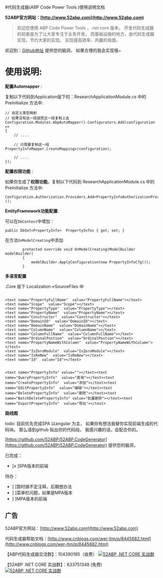 
#代码生成器(ABP Code Power Tools )使用说明文档

**52ABP官方网站：[http://www.52abp.com](http://www.52abp.com)**

>欢迎您使用 ABP Code Power Tools ，.net core 版本。
开发代码生成器的初衷是为了让大家专注于业务开发，
而基础设施的地方，由代码生成器实现，节约大家的实现。
实现提高效率、共赢的局面。

欢迎到：[Github地址](https://github.com/52ABP/52ABP.CodeGenerator) 提供您的脑洞，
如果合理的我会实现哦~

# 使用说明:

**配置Automapper** :

复制以下代码到Application层下的：ResearchApplicationModule.cs
中的 PreInitialize 方法中:

```
// 自定义类型映射
// 如果没有这一段就把这一段复制上去
Configuration.Modules.AbpAutoMapper().Configurators.Add(configuration =>
{
    // ....

    // 只需要复制这一段
PropertyInfoMapper.CreateMappings(configuration);

    // ....
});

```

**配置权限功能**  :

如果你生成了**权限功能**。复制以下代码到 ResearchApplicationModule.cs
中的 PreInitialize 方法中:

```
Configuration.Authorization.Providers.Add<PropertyInfoAuthorizationProvider>();

```

**EntityFramework功能配置**:

可以在```DbContext```中增加：

 ```
public DbSet<PropertyInfo>  PropertyInfos { get; set; }

 ```

在方法```OnModelCreating```中添加

```
        protected override void OnModelCreating(ModelBuilder modelBuilder)
        {
            modelBuilder.ApplyConfiguration(new PropertyInfoCfg());
        }

```


**多语言配置**  

.Core 层下 Localization->SourceFiles 中

```

<text name="PropertyFullName"  value="PropertyFullName"></text>
<text name="Scope"  value="Scope"></text>
<text name="PropertyType"  value="PropertyType"></text>
<text name="PropertyName"  value="PropertyName"></text>
<text name="Constructor"  value="Constructor"></text>
<text name="DomainID"  value="DomainID"></text>
<text name="DomainName"  value="DomainName"></text>
<text name="ColumnName"  value="ColumnName"></text>
<text name="ColumnFullName"  value="ColumnFullName"></text>
<text name="OrdinalPostion"  value="OrdinalPostion"></text>
<text name="PropertyNameWithColumn"  value="PropertyNameWithColumn"></text>
<text name="IsZeroModule"  value="IsZeroModule"></text>
<text name="IsReNew"  value="IsReNew"></text>
<text name="Id"  value="Id"></text>


<text name="PropertyInfo" value=""></text><text name="QueryPropertyInfo"  value="查询"></text><text name="CreatePropertyInfo"  value="添加"></text><text name="EditPropertyInfo"  value="编辑"></text><text name="DeletePropertyInfo"  value="删除"></text><text name="BatchDeletePropertyInfo" value="批量删除"></text><text name="ExportPropertyInfo"  value="导出"></text>                             

```




 **路线图**

todo: 目前优先完成SPA 以angular 为主，
如果你有想法我替你实现前端生成的代码块。
那么请到github 贴出你的代码段。
我感兴趣的话，会配合你的。

[https://github.com/52ABP/52ABP.CodeGenerator](https://github.com/52ABP/52ABP.CodeGenerator) 提供您的脑洞，

已完成：
- [x ]SPA版本的前端

待办：
- [ ]暂时搞不定注释，后期想办法
- [ ]菜单栏问题，如果是MPA版本
- [ ]MPA版本的前端
## 广告

52ABP官方网站：[http://www.52abp.com](http://www.52abp.com)

代码生成器帮助文档：[http://www.cnblogs.com/wer-ltm/p/8445682.html](http://www.cnblogs.com/wer-ltm/p/8445682.html)

【ABP代码生成器交流群】：104390185（收费）
[![52ABP .NET CORE 实战群](http://pub.idqqimg.com/wpa/images/group.png)](http://shang.qq.com/wpa/qunwpa?idkey=3f301fa3101d3201c391aba77803b523fcc53e59d0c68e6eeb9a79336c366d92)

【52ABP .NET CORE 实战群】：633751348 (免费)
[![52ABP .NET CORE 实战群](http://pub.idqqimg.com/wpa/images/group.png)](https://jq.qq.com/?_wv=1027&k=5pWtBvu)
